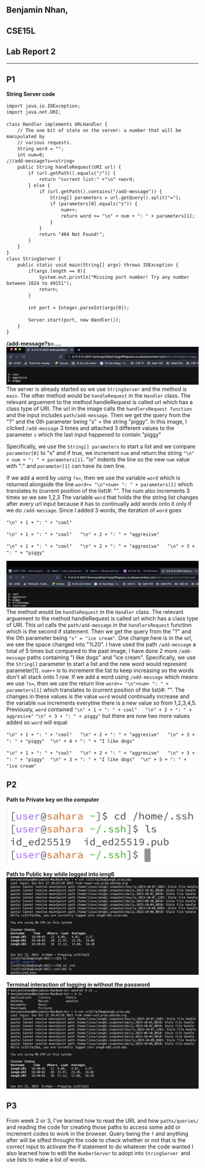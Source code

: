 ## Benjamin Nhan, 
## CSE15L
## Lab Report 2
---
## P1
**String Server code**
```
import java.io.IOException;
import java.net.URI;

class Handler implements URLHandler {
    // The one bit of state on the server: a number that will be manipulated by
    // various requests.
    String word = "";
    int num=0;
///add-message?s=<string>
    public String handleRequest(URI url) {
        if (url.getPath().equals("/")) {
            return "current list:" +"\n" +word;
        } else {
            if (url.getPath().contains("/add-message")) {
                String[] parameters = url.getQuery().split("=");
                if (parameters[0].equals("s")) {
                    num++;
                    return word += "\n" + num + ": " + parameters[1];
                }
            }
            return "404 Not Found!";
        }
    }
}
class StringServer {
    public static void main(String[] args) throws IOException {
        if(args.length == 0){
            System.out.println("Missing port number! Try any number between 1024 to 49151");
            return;
        }

        int port = Integer.parseInt(args[0]);

        Server.start(port, new Handler());
    }
}
```
**/add-message?s=....**
![Image](/Screenshot_2023-10-22_at_5.19.30_PM.png)
The server is already started so we use `StringServer` and the method is `main`. The other method would be `handleRequest` in the `Handler` class. The relevant arguement to the method handleRequest is called url which has a class type of URI. The url in the image calls the `handlersRequest function` and the input includes `path/add-message`. Then we get the query from the "?" and the 0th parameter being "s" = the string "piggy". In this image, I clicked `/add-message` 3 times and attached 3 different values to the parameter `s` which the last input happened to contain "piggy"

Specifically, we use the `String[] parameters` to start a list and we compare `parameter[0]` to "s" and if true, we increment `num` and return the string `"\n" + num + ": " + parameters[1]`. "\n" indents the line so the new `num` value with ":" and `parameter[1]` can have its own line.

If we add a word by using `?s=`, then we use the variable `word` which is returned alongside the line `word+= "\n"+num+ ": " + parameters[1]` which translates to (current position of the list)#: "". The num also increments 3 times so we see 1,2,3
The variable `word` that holds the the string list changes after every url input because it has to continually add words onto it only if we do `/add-message`. Since I added 3 words, the iteration of `word` goes 

`"\n" + 1 + ": " + "cool"`

 `"\n" + 1 + ": " + "cool"   "\n" + 2 + ": " + "aggresive"` 
 
 `"\n" + 1 + ": " + "cool"   "\n" + 2 + ": " + "aggresive"   "\n" + 3 + ": " + "piggy"`


![Image](/Screenshot_2023-10-22_at_5.28.38_PM.png)
The method would be `handleRequest` in the `Handler` class. The relevant arguement to the method handleRequest is called url which has a class type of URI. This url calls the `path/add-message` in the `handlersRequest` function which is the second if statement. Then we get the query from the "?" and the 0th parameter being `"s" = "ice cream"`.  One change here is in the url, we see the space changed into "%20". 
I have used the path `/add-message` a total of 5 times but compared to the past image, I have done 2 more `/add-message` paths containing "I like dogs" and "ice cream". Specifically, we use the `String[]` parameter to start a list and the new word would represent parameter[1]. `num++` is to increment the list to keep increasing so the words don't all stack onto 1 row. 
If we add a word using `/add-message` which means we use `?s=`, then we use the return line `word+= "\n"+num+ ": " + parameters[1]` which translates to (current position of the list)#: "".
The changes in these values is the value `word` would continually increase and the variable `num` increments everytine there is a new value so from 1,2,3,4,5.
Previously, `word` contained  `"\n" + 1 + ": " + cool"   "\n" + 2 + ": " + aggresive"`   `"\n" + 3 + ": " + piggy"` but there are now two more values added so `word` will equal

 `"\n" + 1 + ": " + "cool"   "\n" + 2 + ": " + "aggresive"   "\n" + 3 + ": " + "piggy"  "\n" + 4 + ": " + "I like dogs"`
 
 `"\n" + 1 + ": " + "cool"   "\n" + 2 + ": " + "aggresive"   "\n" + 3 + ": " + "piggy"  "\n" + 3 + ": " + "I like dogs"  "\n" + 5 + ": " + "ice cream"`
 
## P2

**Path to Private key on the computer**

![Image](image.png)

**Path to Public key while logged into ieng6**
![Image](image1.png)

**Terminal interaction of logging in without the password**
![Image](image3.png)

## P3

From week 2 or 3, I've learned how to read the URL and how `paths/queries/` and reading the code for creating those paths to access some add or increment codes to work in the browser. Query being the `?` and anything after will be sifted throught the code to check whether or not that is the correct input to activate the if statement to do whatever the code wanted
I also learned how to edit the `NumberServer` to adopt into `StringServer `and use lists to make a list of words. 
